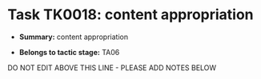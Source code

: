 # Task TK0018: content appropriation

* **Summary:** content appropriation

* **Belongs to tactic stage:** TA06

DO NOT EDIT ABOVE THIS LINE - PLEASE ADD NOTES BELOW